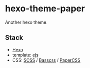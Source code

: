 # hexo-theme-paper

Another hexo theme.

## Stack

* [Hexo](https://hexo.io)
* template: [ejs](http://www.embeddedjs.com/)
* CSS: [SCSS](https://www.sass.hk/docs/) / [Basscss](http://basscss.com/) / [PaperCSS](https://www.getpapercss.com)